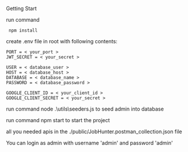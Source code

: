Getting Start

run command

```
 npm install
```

create .env file in root with following contents:

    PORT = < your_port >
    JWT_SECRET = < your_secret >

    USER = < database_user >
    HOST = < database_host >
    DATABASE = < database_name >
    PASSWORD = < database_password >

    GOOGLE_CLIENT_ID = < your_client_id >
    GOOGLE_CLIENT_SECRET = < your_secret >

run command node .\utils\seeders.js to seed admin into database

run command npm start to start the project

all you needed apis in the ./public/JobHunter.postman_collection.json file

You can login as admin with username 'admin' and password 'admin'
